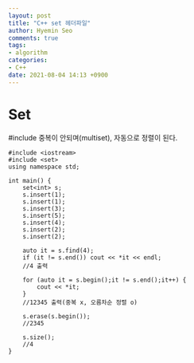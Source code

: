 ```yaml
---
layout: post
title: "C++ set 헤더파일"
author: Hyemin Seo
comments: true
tags:
- algorithm
categories:
- C++
date: 2021-08-04 14:13 +0900
---
```



# Set
#include <set>
중복이 안되며(multiset), 자동으로 정렬이 된다.


```
#include <iostream>
#include <set>
using namespace std;

int main() {
	set<int> s;
	s.insert(1);
	s.insert(1);
	s.insert(3);
	s.insert(5);
	s.insert(4);
	s.insert(2);
	s.insert(2);

	auto it = s.find(4);
	if (it != s.end()) cout << *it << endl;
	//4 출력

	for (auto it = s.begin();it != s.end();it++) {
		cout << *it;
	}
	//12345 출력(중복 x, 오름차순 정렬 o)

	s.erase(s.begin());
	//2345

	s.size();
	//4
}

```

  
  


